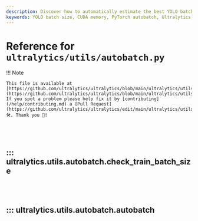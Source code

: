 ```yaml
---
description: Discover how to automatically estimate the best YOLO batch size for optimal CUDA memory usage in PyTorch using Ultralytics' autobatch utility.
keywords: YOLO batch size, CUDA memory, PyTorch autobatch, Ultralytics, machine learning, optimal batch size, training batch size, YOLO model
---
```


# Reference for `ultralytics/utils/autobatch.py`

!!! Note

    This file is available at [https://github.com/ultralytics/ultralytics/blob/main/ultralytics/utils/autobatch.py](https://github.com/ultralytics/ultralytics/blob/main/ultralytics/utils/autobatch.py). If you spot a problem please help fix it by [contributing](/help/contributing.md) a [Pull Request](https://github.com/ultralytics/ultralytics/edit/main/ultralytics/utils/autobatch.py) 🛠️. Thank you 🙏!

<br><br>

## ::: ultralytics.utils.autobatch.check_train_batch_size

<br><br>

## ::: ultralytics.utils.autobatch.autobatch

<br><br>